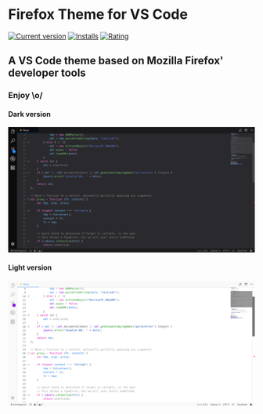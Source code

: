 # Firefox Theme for VS Code

[![Current version](https://vsmarketplacebadge.apphb.com/version/Heron.firefox-devtools-theme.svg?label=Release&style=flat-square&colorA=434346&colorB=86DE74)](https://marketplace.visualstudio.com/items?itemName=Heron.firefox-devtools-theme)
[![Installs](https://vsmarketplacebadge.apphb.com/installs/Heron.firefox-devtools-theme.svg?label=Installs&style=flat-square&colorA=434346&colorB=86DE74)](https://marketplace.visualstudio.com/items?itemName=Heron.firefox-devtools-theme)
[![Rating](https://vsmarketplacebadge.apphb.com/rating/Heron.firefox-devtools-theme.svg?label=Rating&style=flat-square&colorA=434346&colorB=86DE74)](https://marketplace.visualstudio.com/items?itemName=Heron.firefox-devtools-theme#review-details)

## A VS Code theme based on Mozilla Firefox' developer tools

### Enjoy \o/

#### Dark version
![Dark version](dark.png)

#### Light version
![Light version](light.png)
